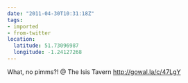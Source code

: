 ```yaml
---
date: "2011-04-30T10:31:18Z"
tags:
- imported
- from-twitter
location:
  latitude: 51.73096987
  longitude: -1.24127268
---
```

What, no pimms?! @ The Isis Tavern http://gowal.la/c/47LgY
